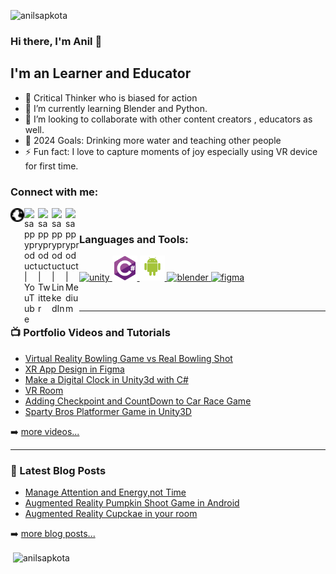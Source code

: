<p align="left"> <img src="https://komarev.com/ghpvc/?username=anilsapkota&label=Profile%20views&color=0e75b6&style=flat" alt="anilsapkota" /> </p>

### Hi there, I'm Anil 👋 


## I'm an Learner and Educator

- 🔭 Critical Thinker who is biased for action
- 🌱 I’m currently learning  Blender and Python.
- 👯 I’m looking to collaborate with other content creators , educators as well. 
- 🥅 2024 Goals: Drinking more water and teaching other people
- ⚡ Fun fact: I love to capture moments of joy especially using VR device for first time.

### Connect with me:

[<img align="left" alt="medium.com" width="22px" src="https://raw.githubusercontent.com/iconic/open-iconic/master/svg/globe.svg" />][medium]
[<img align="left" alt="sappyproduct | YouTube" width="22px" src="https://raw.githubusercontent.com/rahuldkjain/github-profile-readme-generator/master/src/images/icons/Social/youtube.svg" />][youtube]
[<img align="left" alt="sappyproduct | Twitter" width="22px" src="https://raw.githubusercontent.com/rahuldkjain/github-profile-readme-generator/master/src/images/icons/Social/twitter.svg" />][twitter]
[<img align="left" alt="sappyproduct | LinkedIn" width="22px" src="https://raw.githubusercontent.com/rahuldkjain/github-profile-readme-generator/master/src/images/icons/Social/linked-in-alt.svg" />][linkedin]
<img align="left" alt="sappyproduct | Medium" width="22px" src="https://raw.githubusercontent.com/rahuldkjain/github-profile-readme-generator/master/src/images/icons/Social/medium.svg" />


<br />

### Languages and Tools:
<p align="left"> <a href="https://unity.com/" target="_blank" rel="noreferrer"> <img src="https://www.vectorlogo.zone/logos/unity3d/unity3d-icon.svg" alt="unity" width="40" height="40"/> </a><a href="https://www.w3schools.com/cs/" target="_blank" rel="noreferrer"> <img src="https://raw.githubusercontent.com/devicons/devicon/master/icons/csharp/csharp-original.svg" alt="csharp" width="40" height="40"/> </a><a href="https://developer.android.com" target="_blank" rel="noreferrer"> <img src="https://raw.githubusercontent.com/devicons/devicon/master/icons/android/android-original-wordmark.svg" alt="android" width="40" height="40"/> 
</a> <a href="https://www.blender.org/" target="_blank" rel="noreferrer"> <img src="https://download.blender.org/branding/community/blender_community_badge_white.svg" alt="blender" width="40" height="40"/> </a>  <a href="https://www.figma.com/" target="_blank" rel="noreferrer"> <img src="https://www.vectorlogo.zone/logos/figma/figma-icon.svg" alt="figma" width="40" height="40"/> </a> 


<!--
<a href="https://developer.mozilla.org/en-US/docs/Web/JavaScript" target="_blank" rel="noreferrer"> <img src="https://raw.githubusercontent.com/devicons/devicon/master/icons/javascript/javascript-original.svg" alt="javascript" width="40" height="40"/> </a> <a href="https://www.python.org" target="_blank" rel="noreferrer"> <img src="https://raw.githubusercontent.com/devicons/devicon/master/icons/python/python-original.svg" alt="python" width="40" height="40"/> </a> <a href="https://www.tensorflow.org" target="_blank" rel="noreferrer"> <img src="https://www.vectorlogo.zone/logos/tensorflow/tensorflow-icon.svg" alt="tensorflow" width="40" height="40"/> 
</a> 
-->
 </p>

<br />

---

### 📺 Portfolio Videos and Tutorials

<!-- YOUTUBE:START -->
- [Virtual Reality Bowling Game vs Real Bowling Shot](https://youtu.be/kPQ5BCAoFco)
- [XR App Design in Figma](https://www.youtube.com/watch?v=CQii6awv_6Q)
- [Make a Digital Clock in Unity3d with C# ](https://www.youtube.com/watch?v=E43CvnUhQt4&t=46s)
- [VR Room](https://www.youtube.com/watch?v=uNEyThyKb4k&t=1s)
- [Adding Checkpoint and CountDown to Car Race Game](https://www.youtube.com/watch?v=hj8kzm7t924&t=93s)
- [Sparty Bros Platformer Game in Unity3D](https://youtu.be/yfeifnPHm4Q)

<!-- YOUTUBE:END -->

➡️ [more videos...](https://www.youtube.com/channel/UCpbGb4X4C1B_GKpdSb6ImgA/videosr)

---


### 📕 Latest Blog Posts

<!-- BLOG-POST-LIST:START -->
- [Manage Attention and Energy,not Time](https://medium.com/@sappyproduct/manage-attention-and-energy-not-time-b0dd472351d6)
- [Augmented Reality Pumpkin Shoot Game in Android ](https://medium.com/@sappyproduct/ar-pumpkin-shoot-game-in-android-e011bdfdd0a3)
- [Augmented Reality Cupckae in your room](https://dev.to/codestackr/notion-youtube-a-powerful-combination-for-productivity-1def)
<!-- BLOG-POST-LIST:END -->

➡️ [more blog posts...](https://www.linkedin.com/in/anilsapkota/)

<p>&nbsp;<img align="center" src="https://github-readme-stats.vercel.app/api?username=anilsapkota&show_icons=true&locale=en" alt="anilsapkota" /></p>



[twitter]: https://twitter.com/sappyproduct
[youtube]: https://www.youtube.com/channel/UCpbGb4X4C1B_GKpdSb6ImgA/videos
[linkedin]: https://www.linkedin.com/in/anilsapkota/
[medium]:https://medium.com/@sappyproduct
